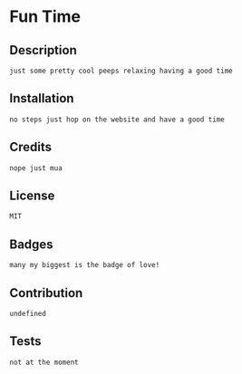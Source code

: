 # Fun Time
    
## Description 
    just some pretty cool peeps relaxing having a good time

## Installation 
    no steps just hop on the website and have a good time
    

## Credits 
    nope just mua
    

## License 
    MIT
    
    

## Badges 
    many my biggest is the badge of love!
    

## Contribution 
    undefined
    

## Tests 
    not at the moment
    
